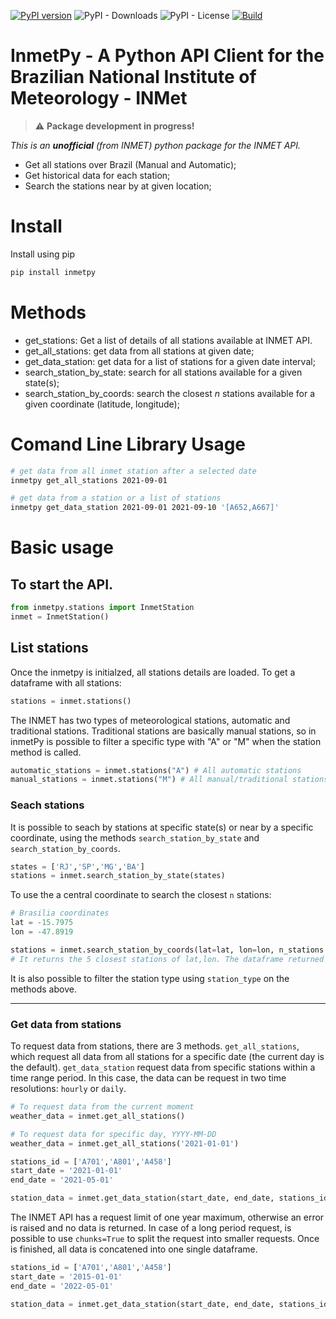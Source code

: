 [![PyPI version](https://badge.fury.io/py/inmetpy.svg)](https://badge.fury.io/py/inmetpy)
![PyPI - Downloads](https://img.shields.io/pypi/dm/inmetpy?color=blue)
![PyPI - License](https://img.shields.io/pypi/l/inmetpy)
[![Build](https://github.com/ocfgaldino/inmetpy/actions/workflows/inmetpy.yml/badge.svg)](https://github.com/ocfgaldino/inmetpy/actions/workflows/inmetpy.yml)

# InmetPy - A Python API Client for the Brazilian National Institute of Meteorology - INMet



> :warning: **Package development in progress!** 


*This is an **unofficial** (from INMET) python package for the INMET API.*


- Get all stations over Brazil (Manual and Automatic);
- Get historical data for each station;
- Search the stations near by at given location;

# Install

Install using pip

```bash
pip install inmetpy
```

# Methods
- get_stations: Get a list of details of all stations available at INMET API.
- get_all_stations: get data from all stations at given date;
- get_data_station: get data for a list of stations for a given date interval;
- search_station_by_state: search for all stations available for a given state(s);
- search_station_by_coords: search the closest *n* stations available for a given coordinate (latitude, longitude); 



# Comand Line Library Usage

```bash
# get data from all inmet station after a selected date
inmetpy get_all_stations 2021-09-01

# get data from a station or a list of stations
inmetpy get_data_station 2021-09-01 2021-09-10 '[A652,A667]'
```

# Basic usage

## To start the API.

```python
from inmetpy.stations import InmetStation
inmet = InmetStation()
```

## List stations

Once the inmetpy is initialzed, all stations details are loaded. To get a dataframe with all stations:

```python
stations = inmet.stations()
```

The INMET has two types of meteorological stations, automatic and traditional stations. Traditional stations are basically manual stations, so in inmetPy is possible to filter a specific type with "A" or "M" when the station method is called. 

```python
automatic_stations = inmet.stations("A") # All automatic stations
manual_stations = inmet.stations("M") # All manual/traditional stations
```

### Seach stations 

It is possible to seach by stations at specific state(s) or near by a specific coordinate, using the methods `search_station_by_state` and `search_station_by_coords`. 

```python
states = ['RJ','SP','MG','BA']
stations = inmet.search_station_by_state(states)
```

To use the a central coordinate to search the closest `n` stations:

```python
# Brasilia coordinates
lat = -15.7975
lon = -47.8919

stations = inmet.search_station_by_coords(lat=lat, lon=lon, n_stations = 5)
# It returns the 5 closest stations of lat,lon. The dataframe returned contains a new attribute `DISTANCE`, with the distance of that stations of lat,lon, in kilometers.

```

It is also possible to filter the station type using `station_type` on the methods above.

---

### Get data from stations

To request data from stations, there are 3 methods. `get_all_stations`, which request all data from all stations for a specific date (the current day is the default). `get_data_station` request data from specific stations within a time range period. In this case, the data can be request in two time resolutions: `hourly` or `daily`.

```python
# To request data from the current moment
weather_data = inmet.get_all_stations() 

# To request data for specific day, YYYY-MM-DD
weather_data = inmet.get_all_stations('2021-01-01') 

```

```python
stations_id = ['A701','A801','A458']
start_date = '2021-01-01'
end_date = '2021-05-01'

station_data = inmet.get_data_station(start_date, end_date, stations_id, 'hour')

```

The INMET API has a request limit of one year maximum, otherwise an error is raised and no data is returned. In case of a long period request, is possible to use `chunks=True` to split the request into smaller requests. Once is finished, all data is concatened into one single dataframe.

```python
stations_id = ['A701','A801','A458']
start_date = '2015-01-01'
end_date = '2022-05-01'

station_data = inmet.get_data_station(start_date, end_date, stations_id, 'hour', chunks=True)

```


